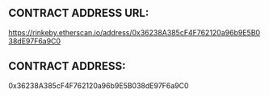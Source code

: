 ## CONTRACT ADDRESS URL:

https://rinkeby.etherscan.io/address/0x36238A385cF4F762120a96b9E5B038dE97F6a9C0

## CONTRACT ADDRESS:

0x36238A385cF4F762120a96b9E5B038dE97F6a9C0
